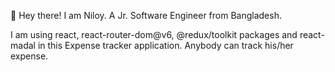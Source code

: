 🚀 Hey there! I am Niloy. A Jr. Software Engineer from Bangladesh.

I am using react, react-router-dom@v6, @redux/toolkit packages and react-madal in this Expense tracker application. 
Anybody can track his/her expense. 

<!-- To run this app  you have to clone the repository  -->